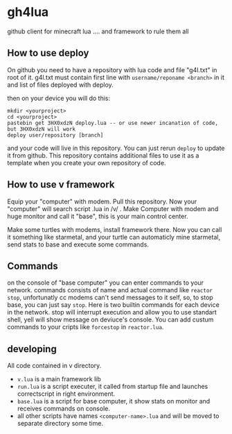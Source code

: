 # gh4lua
github client for minecraft lua .... and framework to rule them all

## How to use deploy
On github you need to have a repository with lua code and file "g4l.txt" in root of it.
g4l.txt must contain first line with `username/reponame <branch>` in it and list of files deployed with deploy.

then on your device you will do this:
```
mkdir <yourproject>
cd <yourproject>
pastebin get 3HX0xdzN deploy.lua -- or use newer incanation of code, but 3HX0xdzN will work
deploy user/repository [branch]
```

and your code will live in this repository. You can just rerun `deploy` to update it from github.
This repository contains additional files to use it as a template when you create your own repository of code.


## How to use v framework

Equip your "computer" with modem. Pull this repository. Now your "computer" will search script <computer-name>.lua
in /v/ . Make Computer with modem and huge monitor and call it "base", this is your main control center.

Make some turtles with modems, install framework there. Now you can call it something like starmetal, and your turtle
can automaticly mine starmetal, send stats to base and execute some commands.

## Commands
on the console of "base computer" you can enter commands to your network. commands consists of name and actual command like 
`reactor stop`, unfortunatly cc modems can't send messages to it self, so, to stop base, you can just say `stop`.
Here is two builtin commands for each device in the network.
stop will interrupt execution and allow you to use standart shell, yell will show message on deviuce's console.
You can add custum commands to your cripts like `forcestop` in `reactor.lua`.


## developing
All code contained in v directory.
* `v.lua` is a main framework lib
* `run.lua` is a script executer, it called from startup file and launches correctscript in right environment.
* `base.lua` is a script for base computer, it show stats on monitor and receives commands on console.
* all other scripts have names `<computer-name>.lua` and will be moved to separate directory some time.